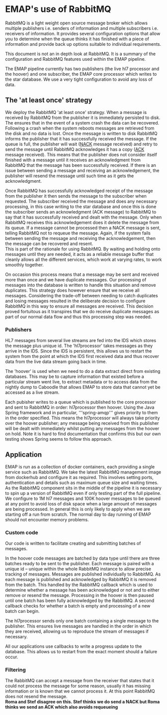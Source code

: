 # EMAP's use of RabbitMQ 

 

RabbitMQ is a light weight open source message broker which allows multiple publishers 
i.e. senders of information and multiple subscribers i.e. receivers of information. 
It provides several configuration options that allow you to determine when the queue thinks it has finished with a piece of information and provide back up options suitable to individual requirements. 

 

This document is not an in depth look at RabbitMQ. It is a summary of the configuration and RabbitMQ features used within the EMAP pipeline. 

 

The EMAP pipeline currently has two publishers (the live hl7 processor and the hoover) and one subscriber, the EMAP core processor which writes to the star database. We use a very tight configuration to avoid any loss of data. 

 

## The 'at least once' strategy 

  

We deploy the RabbitMQ 'at least once' strategy. When a message is received by RabbitMQ from the publisher it is immediately persisted to disk. 
The ensures that in the event of a system crash the data can be recovered. Following a crash when the system reboots messages are retrieved from the disk and no data is lost. 
Once the message is written to disk RabbitMQ informs the publisher that it has successfully received the message. 
If the queue is full, the publisher will wait ([NACK](https://www.rabbitmq.com/confirms.html) message received) and retry to send the message until RabbitMQ acknowledges it has a copy ([ACK](https://www.rabbitmq.com/confirms.html) message received). 
This means that the publisher does not consider itself finished with a message until it receives an acknowledgment from RabbitMQ that the message has been successfully received. 
If there is an issue between sending a message and receiving an acknowledgement, the publisher will resend the message until such time as it gets the acknowledgment.  

 

Once RabbitMQ has successfully acknowledged receipt of the message from the publisher it then sends the message to the subscriber when requested. 
The subscriber received the message and does any necessary processing, in this case writing to the star database and once this is done the subscriber sends an acknowledgment (ACK message) to RabbitMQ to say that it has successfully received and dealt with the message. 
Only when RabbitMQ receives this acknowledgement does it delete the message from its queue. If a message cannot be processed then a NACK message is sent, telling RabbitMQ not to requeue the message.
Again, if the system fails between sending the message and receiving the acknowledgement, then the message can be recovered and resent.        
This is part of the rationale for using RabbitMQ. 
By waiting and holding onto messages until they are needed, it acts as a reliable message buffer that cleanly allows all the different services, which work at varying rates, to work smoothly together.
 

On occasion this process means that a message may be sent and received more than once and we have duplicate messages. 
Our processing of messages into the database is written to handle this situation and remove duplicates. 
This strategy does however ensure that we receive all messages. 
Considering the trade-off between needing to catch duplicates and losing messages resulted in the deliberate decision to configure RabbitMQ in this way to ensure all messages are received. 
This decision proved fortuitous as it transpires that we do receive duplicate messages as part of our normal data flow and thus this processing step was needed. 

 

### Publishers 

 

HL7 messages from several live streams are fed into the IDS which stores the message plus unique id. The 'hl7processor' takes messages as they arrive in the IDS. Since the IDS is persistent, this allows us to restart the system from the point at which the IDS first received data and thus recover data from the live data stream going back in time.

The 'hoover' is used when we need to do a data extract direct from existing databases. This may be to capture information that existed before a particular stream went live, to extract metadata or to access data from the nightly dump to Caboodle that allows EMAP to store data that cannot yet be accessed as a live stream. 

Each pubisher writes to a queue which is published to the core processor and sent to RabbitMQ in order: hl7processor then hoover. Using the Java Spring framework and in particular, '''spring-amqp'''  gives priority to them in the order specified. This means the hl7processor will always take priority over the hoover publisher; any message being received from this publisher will be dealt with immediately whilst putting any messages from the hoover on hold. Note it is hard to find documentation that confirms this but our own testing shows Spring seems to follow this approach. 

 

## Application 

 

EMAP is run as a collection of docker containers, each providing a single service such as RabbitMQ. We take the latest RabbitMQ management image from dockerhub and configure it as required. This involves setting ports, authentication and details such as maximum queue size and waiting times. As the RabbitMQ component sits in the middle of the pipeline it is necessary to spin up a version of RabbitMQ even if only testing part of the full pipeline. We configure to 1M hl7 messages and 100K hoover messages to be queued at any point to avoid loss of disk space when a large amount of messages are being processed. In general this is only likely to apply when we are starting off a run from scratch. The normal day to day running of EMAP should not encounter memory problems. 

 

### Custom code 

 

Our code is written to facilitate creating and submitting batches of messages. 

In the hoover code messages are batched by data type until there are three batches ready to be sent to the publisher. Each message is paired with a unique id – unique within the whole RabbitMQ instance to allow precise tracking of messages. Messages are published individually to RabbitMQ.  As each message is published and acknowledged by RabbitMQ it is removed from the batch. This handled by the RabbitMQ callback which is used to determine whether a message has been acknowledged or not and to either remove or resend the message. Processing in the hoover is then paused until one batch has been fully acknowledged by the RabbitMQ. A second callback  checks for whether a batch is empty and processing of a new batch can begin. 

The hl7processor sends only one batch containing a single message to the publisher. This ensures live messages are handled in the order in which they are received, allowing us to reproduce the stream of messages if necessary.

All our applications use callbacks to write a progress update to the database. This allows us to restart from the exact moment should a failure occur.


### Filtering 

 

The RabbitMQ can accept a message from the receiver that states that it could not process the message for some reason, usually it has missing information or is known that we cannot process it. At this point RabbitMQ does not resend the message.   
**Roma and Stef disagree on this. Stef thinks we do send a NACK but Roma thinks we send an ACK which also avoids requeueing**